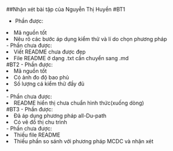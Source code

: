 ##Nhận xét bài tập của Nguyễn Thị Huyền
#BT1  
- Phần được:
<li> Mã nguồn tốt </li>
<li> Nêu rõ các bước áp dụng kiểm thử và lí do chọn phương pháp </li>
- Phần chưa được:
<li> Viết README chưa được đẹp </li>
<li> File README ở dạng .txt cần chuyển sang .md </li>
#BT2
- Phần được:
<li> Mã nguồn tốt </li>
<li> Có ảnh đo độ bao phủ </li>
<li> Số lượng cá kiểm thử đầy đủ </li>
<li></li>
- Phần chưa được:
 <li> README hiển thị chưa chuẩn hình thức(xuống dòng)</li>
#BT3
- Phần được:
<li> Đã áp dụng phương pháp all-Du-path </li>
<li> Có vẽ đồ thị chu trình </li>
- Phần chưa được:
<li> Thiếu file README </li>
<li> Thiếu phần so sánh với phương pháp MCDC và nhận xét </li>
